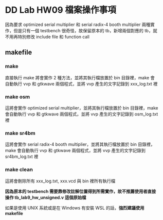 # DD Lab HW09 檔案操作事項

因為要求 optimized serial multiplier 和 serial radix-4 booth multiplier 兩種實作，但是只有一個 testbench 很奇怪，故保留原本的 tb，新增兩個對應的 tb，就不用再特別修改 include file 和 function call

## makefile

### make

直接執行 make 將會實作 2 種方法，並將其執行檔放置於 bin 目錄裡，make 會自動執行 vvp 和 gtkwave 兩個程式，並將 vvp 產生的文字記錄到 xxx_log.txt 裡

### make osm

這將會實作 optimized serial multiplier，並將其執行檔放置於 bin 目錄裡，make 會自動執行 vvp 和 gtkwave 兩個程式，並將 vvp 產生的文字記錄到 osm_log.txt 裡

### make sr4bm

這將會實作 serial radix-4 booth multiplier，並將其執行檔放置於 bin 目錄裡，make 會自動執行 vvp 和 gtkwave 兩個程式，並將 vvp 產生的文字記錄到 sr4bm_log.txt 裡

### make clean

這將會刪除所有 xxx_log.txt, xxx.vcd 與 bin 裡所有執行檔



**因為原本的 testbench 需要靠修改註解位置得到所需實作，故不推薦使用者直接操作 tb_lab9_hw_unsigned.v 這個原始檔**

如果是使用 UNIX 系統或是在 Windows 有安裝 WSL 的話，**強烈建議使用 makefile**

